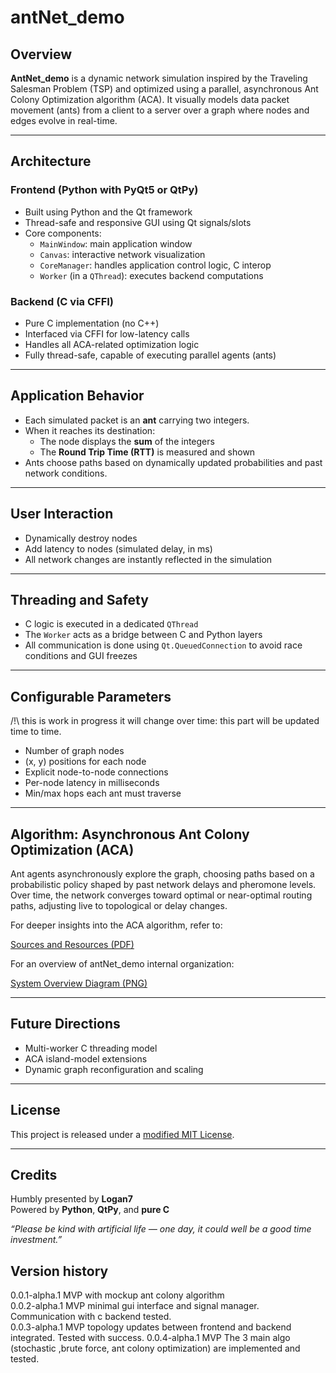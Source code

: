 # antNet_demo

## Overview

**AntNet_demo** is a dynamic network simulation inspired by the Traveling Salesman Problem (TSP) and optimized using a parallel, asynchronous Ant Colony Optimization algorithm (ACA). It visually models data packet movement (ants) from a client to a server over a graph where nodes and edges evolve in real-time.

---

## Architecture

### Frontend (Python with PyQt5 or QtPy)

- Built using Python and the Qt framework
- Thread-safe and responsive GUI using Qt signals/slots
- Core components:
  - `MainWindow`: main application window
  - `Canvas`: interactive network visualization
  - `CoreManager`: handles application control logic, C interop
  - `Worker` (in a `QThread`): executes backend computations

### Backend (C via CFFI)

- Pure C implementation (no C++)
- Interfaced via CFFI for low-latency calls
- Handles all ACA-related optimization logic
- Fully thread-safe, capable of executing parallel agents (ants)

---

## Application Behavior

- Each simulated packet is an **ant** carrying two integers.
- When it reaches its destination:
  - The node displays the **sum** of the integers
  - The **Round Trip Time (RTT)** is measured and shown
- Ants choose paths based on dynamically updated probabilities and past network conditions.

---

## User Interaction

- Dynamically destroy nodes
- Add latency to nodes (simulated delay, in ms)
- All network changes are instantly reflected in the simulation

---

## Threading and Safety

- C logic is executed in a dedicated `QThread`
- The `Worker` acts as a bridge between C and Python layers
- All communication is done using `Qt.QueuedConnection` to avoid race conditions and GUI freezes

---

## Configurable Parameters

/!\ this is work in progress it will change over time:
this part will be updated time to time.

- Number of graph nodes
- (x, y) positions for each node
- Explicit node-to-node connections
- Per-node latency in milliseconds
- Min/max hops each ant must traverse

---

## Algorithm: Asynchronous Ant Colony Optimization (ACA)

Ant agents asynchronously explore the graph, choosing paths based on a probabilistic policy shaped by past network delays and pheromone levels. Over time, the network converges toward optimal or near-optimal routing paths, adjusting live to topological or delay changes.

For deeper insights into the ACA algorithm, refer to:

 [Sources and Resources (PDF)](/documentation/sourcesAndResources.pdf)
 
For an overview of antNet_demo internal organization:
  
 [System Overview Diagram (PNG)](/documentation/antnet_demo_overview.png)

---

## Future Directions

- Multi-worker C threading model
- ACA island-model extensions
- Dynamic graph reconfiguration and scaling

---

## License

This project is released under a [modified MIT License](/LICENCE).

---

## Credits

Humbly presented by **Logan7**  
Powered by **Python**, **QtPy**, and **pure C**

_“Please be kind with artificial life — one day, it could well be a good time investment.”_

## Version history
0.0.1-alpha.1 MVP with mockup ant colony algorithm  
0.0.2-alpha.1 MVP minimal gui interface and signal manager. Communication with c backend tested.  
0.0.3-alpha.1 MVP topology updates between frontend and backend integrated. Tested with success.
0.0.4-alpha.1 MVP The 3 main algo (stochastic ,brute force, ant colony optimization) are implemented and tested. 
